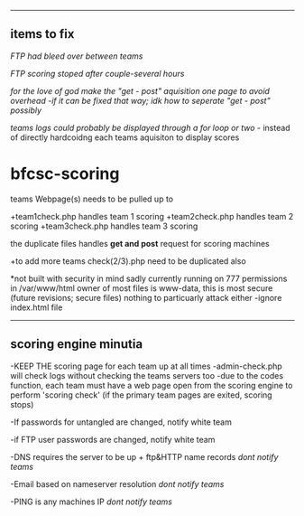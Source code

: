 ----------------------
items to fix
----------------------
*FTP had bleed over between teams*

*FTP scoring stoped after couple-several hours*

*for the love of god make the "get - post" aquisition one page to avoid overhead*
    -*if it can be fixed that way; idk how to seperate "get - post" possibly*
    
 *teams logs could probably be displayed through a for loop or two* - instead of directly hardcoidng each teams aquisiton to display scores     
    
    


# bfcsc-scoring



teams Webpage(s) needs to be pulled up to 



+team1check.php handles team 1 scoring
+team2check.php handles team 2 scoring
+team3check.php handles team 3 scoring

the duplicate files handles <b>get and post</b> request for scoring machines

+to add more teams check(2/3).php need to be duplicated also

*not built with security in mind sadly
currently running on 777 permissions in /var/www/html
owner of most files is www-data, this is most secure (future revisions; secure files) nothing to particuarly attack either 
-ignore index.html file

------------------------
scoring engine minutia
------------------------
-KEEP THE scoring page for each team up at all times
    -admin-check.php will check logs without checking the teams servers too
        -due to the codes function, each team must have a web page open from the scoring engine to perform 'scoring check' (if the primary team pages are exited, scoring stops) 

-If passwords for untangled are changed, notify white team

-if FTP user passwords are changed, notify white team

-DNS requires the server to be up + ftp&HTTP name records *dont notify teams*

-Email based on nameserver resolution
*dont notify teams*

-PING is any machines IP
*dont notify teams*
